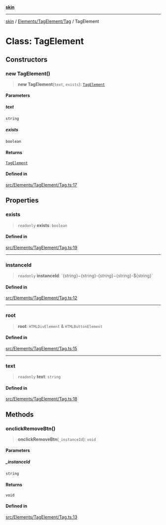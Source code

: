 [**skin**](../../../../README.md)

***

[skin](../../../../modules.md) / [Elements/TagElement/Tag](../README.md) / TagElement

# Class: TagElement

## Constructors

### new TagElement()

> **new TagElement**(`text`, `exists`): [`TagElement`](TagElement.md)

#### Parameters

##### text

`string`

##### exists

`boolean`

#### Returns

[`TagElement`](TagElement.md)

#### Defined in

[src/Elements/TagElement/Tag.ts:17](https://github.com/sei-12/skin/blob/81c96f7bf20bc69580a253172a69c2bb254ec862/src/Elements/TagElement/Tag.ts#L17)

## Properties

### exists

> `readonly` **exists**: `boolean`

#### Defined in

[src/Elements/TagElement/Tag.ts:19](https://github.com/sei-12/skin/blob/81c96f7bf20bc69580a253172a69c2bb254ec862/src/Elements/TagElement/Tag.ts#L19)

***

### instanceId

> `readonly` **instanceId**: \`$\{string\}-$\{string\}-$\{string\}-$\{string\}-$\{string\}\`

#### Defined in

[src/Elements/TagElement/Tag.ts:12](https://github.com/sei-12/skin/blob/81c96f7bf20bc69580a253172a69c2bb254ec862/src/Elements/TagElement/Tag.ts#L12)

***

### root

> **root**: `HTMLDivElement` & `HTMLButtonElement`

#### Defined in

[src/Elements/TagElement/Tag.ts:15](https://github.com/sei-12/skin/blob/81c96f7bf20bc69580a253172a69c2bb254ec862/src/Elements/TagElement/Tag.ts#L15)

***

### text

> `readonly` **text**: `string`

#### Defined in

[src/Elements/TagElement/Tag.ts:18](https://github.com/sei-12/skin/blob/81c96f7bf20bc69580a253172a69c2bb254ec862/src/Elements/TagElement/Tag.ts#L18)

## Methods

### onclickRemoveBtn()

> **onclickRemoveBtn**(`_instanceId`): `void`

#### Parameters

##### \_instanceId

`string`

#### Returns

`void`

#### Defined in

[src/Elements/TagElement/Tag.ts:13](https://github.com/sei-12/skin/blob/81c96f7bf20bc69580a253172a69c2bb254ec862/src/Elements/TagElement/Tag.ts#L13)
